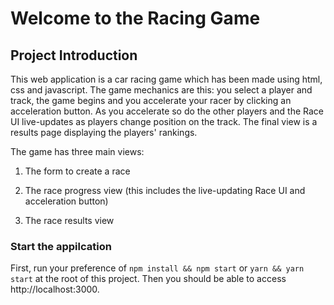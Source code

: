 # Welcome to the Racing Game

## Project Introduction

This web application is a car racing game which has been made using html, css and javascript.
The game mechanics are this: you select a player and track, the game begins and you accelerate your racer by clicking an acceleration button. As you accelerate so do the other players and the Race UI live-updates as players change position on the track. The final view is a results page displaying the players' rankings.

The game has three main views:

1. The form to create a race

2. The race progress view (this includes the live-updating Race UI and acceleration button)

3. The race results view

### Start the appilcation

First, run your preference of `npm install && npm start` or `yarn && yarn start` at the root of this project. Then you should be able to access http://localhost:3000.
